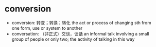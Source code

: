 # conversion

- conversion: 转变；转换；转化 the act or process of changing sth from one form, use or system to another
- conversation: （非正式）交谈，谈话 an informal talk involving a small group of people or only two; the activity of talking in this way
